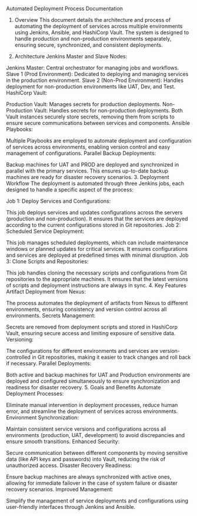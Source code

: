 Automated Deployment Process Documentation
1. Overview
This document details the architecture and process of automating the deployment of services across multiple environments using Jenkins, Ansible, and HashiCorp Vault. The system is designed to handle production and non-production environments separately, ensuring secure, synchronized, and consistent deployments.

2. Architecture
Jenkins Master and Slave Nodes:

Jenkins Master: Central orchestrator for managing jobs and workflows.
Slave 1 (Prod Environment): Dedicated to deploying and managing services in the production environment.
Slave 2 (Non-Prod Environment): Handles deployment for non-production environments like UAT, Dev, and Test.
HashiCorp Vault:

Production Vault: Manages secrets for production deployments.
Non-Production Vault: Handles secrets for non-production deployments.
Both Vault instances securely store secrets, removing them from scripts to ensure secure communications between services and components.
Ansible Playbooks:

Multiple Playbooks are employed to automate deployment and configuration of services across environments, enabling version control and easy management of configurations.
Parallel Backup Deployments:

Backup machines for UAT and PROD are deployed and synchronized in parallel with the primary services. This ensures up-to-date backup machines are ready for disaster recovery scenarios.
3. Deployment Workflow
The deployment is automated through three Jenkins jobs, each designed to handle a specific aspect of the process:

Job 1: Deploy Services and Configurations:

This job deploys services and updates configurations across the servers (production and non-production). It ensures that the services are deployed according to the current configurations stored in Git repositories.
Job 2: Scheduled Service Deployment:

This job manages scheduled deployments, which can include maintenance windows or planned updates for critical services. It ensures configurations and services are deployed at predefined times with minimal disruption.
Job 3: Clone Scripts and Repositories:

This job handles cloning the necessary scripts and configurations from Git repositories to the appropriate machines. It ensures that the latest versions of scripts and deployment instructions are always in sync.
4. Key Features
Artifact Deployment from Nexus:

The process automates the deployment of artifacts from Nexus to different environments, ensuring consistency and version control across all environments.
Secrets Management:

Secrets are removed from deployment scripts and stored in HashiCorp Vault, ensuring secure access and limiting exposure of sensitive data.
Versioning:

The configurations for different environments and services are version-controlled in Git repositories, making it easier to track changes and roll back if necessary.
Parallel Deployments:

Both active and backup machines for UAT and Production environments are deployed and configured simultaneously to ensure synchronization and readiness for disaster recovery.
5. Goals and Benefits
Automate Deployment Processes:

Eliminate manual intervention in deployment processes, reduce human error, and streamline the deployment of services across environments.
Environment Synchronization:

Maintain consistent service versions and configurations across all environments (production, UAT, development) to avoid discrepancies and ensure smooth transitions.
Enhanced Security:

Secure communication between different components by moving sensitive data (like API keys and passwords) into Vault, reducing the risk of unauthorized access.
Disaster Recovery Readiness:

Ensure backup machines are always synchronized with active ones, allowing for immediate failover in the case of system failure or disaster recovery scenarios.
Improved Management:

Simplify the management of service deployments and configurations using user-friendly interfaces through Jenkins and Ansible.
